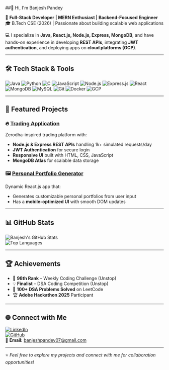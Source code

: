##👋 Hi, I'm Banjesh Pandey  

🚀 **Full-Stack Developer | MERN Enthusiast | Backend-Focused Engineer**  
🎓 B.Tech CSE (2026) | Passionate about building scalable web applications  

💻 I specialize in **Java, React.js, Node.js, Express, MongoDB**, and have hands-on experience in developing **REST APIs**, integrating **JWT authentication**, and deploying apps on **cloud platforms (GCP)**.  

---

## 🛠️ Tech Stack & Tools  

![Java](https://img.shields.io/badge/Java-007396?style=for-the-badge&logo=java)
![Python](https://img.shields.io/badge/Python-3776AB?style=for-the-badge&logo=python)
![C](https://img.shields.io/badge/C-00599C?style=for-the-badge&logo=c)
![JavaScript](https://img.shields.io/badge/JavaScript-F7DF1E?style=for-the-badge&logo=javascript)
![Node.js](https://img.shields.io/badge/Node.js-43853D?style=for-the-badge&logo=node.js)
![Express.js](https://img.shields.io/badge/Express.js-000000?style=for-the-badge&logo=express)
![React](https://img.shields.io/badge/React-61DAFB?style=for-the-badge&logo=react)
![MongoDB](https://img.shields.io/badge/MongoDB-4EA94B?style=for-the-badge&logo=mongodb)
![MySQL](https://img.shields.io/badge/MySQL-4479A1?style=for-the-badge&logo=mysql)
![Git](https://img.shields.io/badge/Git-F05032?style=for-the-badge&logo=git)
![Docker](https://img.shields.io/badge/Docker-2496ED?style=for-the-badge&logo=docker)
![GCP](https://img.shields.io/badge/GCP-4285F4?style=for-the-badge&logo=googlecloud)

---

## 📌 Featured Projects  

### 🔥 [Trading Application](https://github.com/banjeshp07/trading-app)
Zerodha-inspired trading platform with:
- **Node.js & Express REST APIs** handling 1k+ simulated requests/day  
- **JWT Authentication** for secure login  
- **Responsive UI** built with HTML, CSS, JavaScript  
- **MongoDB Atlas** for scalable data storage  

### 🖼 [Personal Portfolio Generator](https://github.com/banjeshp07/portfolio-generator)
Dynamic React.js app that:
- Generates customizable personal portfolios from user input  
- Has a **mobile-optimized UI** with smooth DOM updates  

---

## 📊 GitHub Stats  

![Banjesh's GitHub Stats](https://github-readme-stats.vercel.app/api?username=banjeshp07&show_icons=true&theme=tokyonight)  
![Top Languages](https://github-readme-stats.vercel.app/api/top-langs/?username=banjeshp07&layout=compact&theme=tokyonight)

---

## 🏆 Achievements  
- 🏅 **98th Rank** – Weekly Coding Challenge (Unstop)  
- 💡 **Finalist** – DSA Coding Competition (Unstop)  
- 🎯 **100+ DSA Problems Solved** on LeetCode  
- 🏆 **Adobe Hackathon 2025** Participant  

---

## 🌐 Connect with Me  

[![LinkedIn](https://img.shields.io/badge/LinkedIn-0A66C2?style=for-the-badge&logo=linkedin)](https://www.linkedin.com/in/banjesh-pandey)  
[![GitHub](https://img.shields.io/badge/GitHub-181717?style=for-the-badge&logo=github)](https://github.com/banjeshp07)  
📧 **Email:** [banjeshpandey07@gmail.com](mailto:banjeshpandey07@gmail.com)

---
⭐ *Feel free to explore my projects and connect with me for collaboration opportunities!*  

<!--
**banjeshp07/banjeshp07** is a ✨ _special_ ✨ repository because its `README.md` (this file) appears on your GitHub profile.

Here are some ideas to get you started:

- 🔭 I’m currently working on ...
- 🌱 I’m currently learning ...
- 👯 I’m looking to collaborate on ...
- 🤔 I’m looking for help with ...
- 💬 Ask me about ...
- 📫 How to reach me: ...
- 😄 Pronouns: ...
- ⚡ Fun fact: ...
-->
